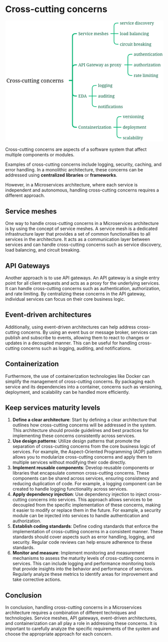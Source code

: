 # Cross-cutting concerns

![overview](./overview.png)

Cross-cutting concerns are aspects of a software system that affect multiple components or modules. 

Examples of cross-cutting concerns include logging, security, caching, and error handling. In a monolithic architecture, these concerns can be addressed using **centralized libraries** or **frameworks**. 

However, in a Microservices architecture, where each service is independent and autonomous, handling cross-cutting concerns requires a different approach.

## Service meshes
One way to handle cross-cutting concerns in a Microservices architecture is by using the concept of service meshes. A service mesh is a dedicated infrastructure layer that provides a set of common functionalities to all services in the architecture. It acts as a communication layer between services and can handle cross-cutting concerns such as service discovery, load balancing, and circuit breaking.

## API Gateways
Another approach is to use API gateways. An API gateway is a single entry point for all client requests and acts as a proxy for the underlying services. It can handle cross-cutting concerns such as authentication, authorization, and rate limiting. By centralizing these concerns in the API gateway, individual services can focus on their core business logic.

## Event-driven architectures
Additionally, using event-driven architectures can help address cross-cutting concerns. By using an event bus or message broker, services can publish and subscribe to events, allowing them to react to changes or updates in a decoupled manner. This can be useful for handling cross-cutting concerns such as logging, auditing, and notifications.

## Containerization
Furthermore, the use of containerization technologies like Docker can simplify the management of cross-cutting concerns. By packaging each service and its dependencies into a container, concerns such as versioning, deployment, and scalability can be handled more efficiently.

## Keep services maturity levels

1. **Define a clear architecture**: Start by defining a clear architecture that outlines how cross-cutting concerns will be addressed in the system. This architecture should provide guidelines and best practices for implementing these concerns consistently across services.
2. **Use design patterns**: Utilize design patterns that promote the separation of cross-cutting concerns from the core business logic of services. For example, the Aspect-Oriented Programming (AOP) pattern allows you to modularize cross-cutting concerns and apply them to multiple services without modifying their code directly.
3. **Implement reusable components**: Develop reusable components or libraries that encapsulate common cross-cutting concerns. These components can be shared across services, ensuring consistency and reducing duplication of code. For example, a logging component can be created to handle logging functionality across services.
4. **Apply dependency injection**: Use dependency injection to inject cross-cutting concerns into services. This approach allows services to be decoupled from the specific implementation of these concerns, making it easier to modify or replace them in the future. For example, a security module can be injected into services to handle authentication and authorization.
5. **Establish coding standards**: Define coding standards that enforce the implementation of cross-cutting concerns in a consistent manner. These standards should cover aspects such as error handling, logging, and security. Regular code reviews can help ensure adherence to these standards.
6. **Monitor and measure**: Implement monitoring and measurement mechanisms to assess the maturity levels of cross-cutting concerns in services. This can include logging and performance monitoring tools that provide insights into the behavior and performance of services. Regularly analyze these metrics to identify areas for improvement and take corrective actions.

## Conclusion
In conclusion, handling cross-cutting concerns in a Microservices architecture requires a combination of different techniques and technologies. Service meshes, API gateways, event-driven architectures, and containerization can all play a role in addressing these concerns. It is important to carefully analyze the specific requirements of the system and choose the appropriate approach for each concern.